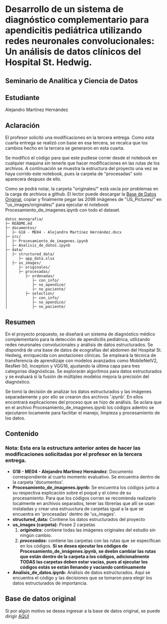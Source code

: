# Desarrollo de un sistema de diagnóstico complementario para apendicitis pediátrica utilizando redes neuronales convolucionales: Un análisis de datos clínicos del Hospital St. Hedwig.

## Seminario de Analítica y Ciencia de Datos

## Estudiante
Alejandro Martínez Hernández

## Aclaración

El profesor solicitó una modificaciones en la tercera entrega. Como esta cuarta entrega se realizó con base en esa tercera, se recalca que los cambios hecho en la tercera se generaron en esta cuarta.

Se modificó el código para que este pudiese correr desde el notebook en cualquier maquina sin tenerle que hacer modificaciones en las rutas de los archivos. A continuación se muestra la estructura del proyecto una vez se haya corrido este notebook, pues la carpeta de "procesadas" solo aparecera despues de ello. 

Como se podrá notar, la carpeta "originales/" está vacía por problemas en la carga de archivos a github. El lector puede descargar la [Base de Datos Original](https://zenodo.org/records/7711412), copiar y finalmente pegar las 2098 imágenes de "US_Pictures/" en "us_images/originales/" para ejecutar el notebook Procesamiento_de_imagenes.ipynb con todo el dataset. 

```
datos_monografia/
├─ README.md
├─ documentos/
│  ├─ G18 - ME04 - Alejandro Martínez Hernández.docx
├─ src/
│  ├─ Procesamiento_de_imagenes.ipynb
│  ├─ Analisis_de_datos.ipynb
├─ data/
│  ├─ structured_data/
│     ├─ app_data.xlsx
│  ├─ us_images/
│     ├─ originales/
│     ├─ procesadas/
│        ├─ ordenadas/
│           ├─ con_info/
│           ├─ no_apendice/
│           ├─ no_paciente/
│        ├─ selection/
│           ├─ con_info/
│           ├─ no_apendice/
│           ├─ no_paciente/
```

## Resumen
En el proyecto propuesto, se diseñará un sistema de diagnóstico médico complementario para la detección de apendicitis pediátrica, utilizando redes neuronales convolucionales y análisis de datos estructurados. Se dispondrá de una base de datos de ecografías del abdomen del Hospital St. Hedwig, enriquecida con anotaciones clínicas. Se empleará la técnica de transferencia de aprendizaje con modelos avanzados como MobileNetV2, ResNet-50, Inception y VGG16, ajustando la última capa para tres categorías diagnósticas. Se explorarán algoritmos para datos estructurados y se evaluará si la fusión de múltiples modelos mejora la precisión del diagnóstico.

Se tomó la decisión de analizar los datos estructurados y las imágenes separadamente y por ello se crearon dos archivos '.ipynb'. En ellos encontrará explicaciones del proceso que se hizo de análisis. Se aclara que en el archivo Procesamiento_de_imagenes.ipynb los códigos adentro se ejecutaron locamente para facilitar el manejo, limpieza y procesamiento de los datos.

## Contenido

### Nota: Esta era la estructura anterior antes de hacer las modificaciones solicitadas por el profesor en la tercera entrega.
- **G18 - ME04 - Alejandro Martínez Hernández**: Documento correspondiente al cuarto momento evaluativo. Se encuentra dentro de la carpeta 'documentos'.
- **Procesamiento_de_imagenes.ipynb:** Se encuentra los códigos junto a su respectiva explicación sobre el poqué y el cómo de su procesamiento. Para que los códigos corran se recomienda realizarlo localmente en archivos separados, tener las librerías que allí se usan instaladas y crear una estruuctura de carpetas igual a la que se encuentra en 'procesadas' dentro de 'us_images'. 
- **structured_data:** Contiene los datos estructurados del proyecto
- **us_images (carpeta):** Posee 2 carpetas
    1. ***originales:*** contiene todas las imágenes originales del estudio sin ningún cambio.
    2. ***procesadas:*** contiene las carpetas con las rutas que se especifican en los códigos. **Si se desea ejecutar los códigos de Procesamiento_de_imágenes.ipynb, se deebn cambiar las rutas que están dentro de la carpeta a los códigos, adicionalmente TODAS las carpetas deben estar vacías, pues al ejecutar los códigos estás se están llenando y vaciando continuamente**
- **Analisis_de_datos.ipynb:** Análisis de datos estructurados. Aquí se encuentra el código y las decisiones que se tomaron para elegir los datos estructurados de importancia. 

## Base de datos original
Si por algún motivo se desea ingresar a la base de datos original, se puede dirigir [AQUÍ](https://zenodo.org/records/7711412)
